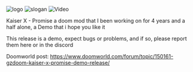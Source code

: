 ![logo](https://static.doomworld.com/monthly_2024_12/1365095884_ezgif.com-animated-gif-maker(1).gif.8460ac6b88e844f4adfde5acdc0cc9f9.gif)
![slogan](https://static.doomworld.com/monthly_2024_12/doom-bigupper-ill-be-always-with-you-is-a-promise.png.29475ede1873fcda41130470a40a9d84.png)
![Video](https://youtu.be/b8u3JYYn4_o)

Kaiser X - Promise a doom mod that I been working on for 4 years and a half alone, a Demo that i hope you like it

This release is a demo, expect bugs or problems, and if so, please report them here or in the discord

Doomworld post: https://www.doomworld.com/forum/topic/150161-gzdoom-kaiser-x-promise-demo-release/
